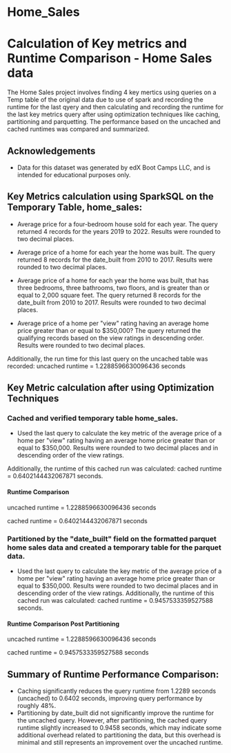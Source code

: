 # Home_Sales

# Calculation of Key metrics and Runtime Comparison - Home Sales data 

The Home Sales project involves finding 4 key mertics using queries on a Temp table of the original data due to use of spark and recording the runtime for the last qyery and then calculating and recording the runtime for the last key metrics query after using optimization techniques like caching, partitioning and parquetting. The performance based on the  uncached and cached runtimes was compared and summarized.


## Acknowledgements

 - Data for this dataset was generated by edX Boot Camps LLC, and is intended for educational purposes only.


## Key Metrics calculation using SparkSQL on the Temporary Table, home_sales:

- Average price for a four-bedroom house sold for each year.
The query returned 4 records for the years 2019 to 2022. Results were rounded to two decimal places.

- Average price of a home for each year the home was built.
The query returned 8 records for the date_built from 2010 to 2017. Results were rounded to two decimal places.

- Average price of a home for each year the home was built, that has three bedrooms, three bathrooms, two floors, and is greater than or equal to 2,000 square feet.
The query returned 8 records for the date_built from 2010 to 2017. Results were rounded to two decimal places.

- Average price of a home per "view" rating having an average home price greater than or equal to $350,000? 
The query returned the qualifying records based on the view ratings in descending order. Results were rounded to two decimal places.

Additionally, the run time for this last query on the uncached table was recorded: uncached runtime = 1.2288596630096436 seconds


## Key Metric calculation after using Optimization Techniques

### Cached and verified temporary table home_sales.

- Used the last query to calculate the key metric of the average price of a home per "view" rating having an average home price greater than or equal to $350,000. Results were rounded to two decimal places and in descending order of the view ratings.

Additionally, the runtime of this cached run was calculated: cached runtime = 0.6402144432067871 seconds.

#### Runtime Comparison
uncached runtime = 1.2288596630096436 seconds

cached runtime = 0.6402144432067871 seconds

### Partitioned by the "date_built" field on the formatted parquet home sales data and created a temporary table for the parquet data.

- Used the last query to calculate the key metric of the average price of a home per "view" rating having an average home price greater than or equal to $350,000. Results were rounded to two decimal places and in descending order of the view ratings.
Additionally, the runtime of this cached run was calculated: cached runtime = 0.9457533359527588 seconds.

#### Runtime Comparison Post Partitioning
uncached runtime = 1.2288596630096436 seconds

cached runtime = 0.9457533359527588 seconds


## Summary of Runtime Performance Comparison:

- Caching significantly reduces the query runtime from 1.2289 seconds (uncached) to 0.6402 seconds, improving query performance by roughly 48%.
- Partitioning by date_built did not significantly improve the runtime for the uncached query. However, after partitioning, the cached query runtime slightly increased to 0.9458 seconds, which may indicate some additional overhead related to partitioning the data, but this overhead is minimal and still represents an improvement over the uncached runtime.  

